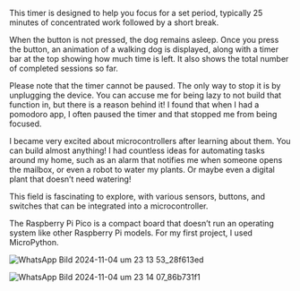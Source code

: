 This timer is designed to help you focus for a set period, typically 25 minutes of concentrated work followed by a short break.

When the button is not pressed, the dog remains asleep. 
Once you press the button, an animation of a walking dog is displayed, along with a timer bar at the top showing how much time is left.
It also shows the total number of completed sessions so far.

Please note that the timer cannot be paused. The only way to stop it is by unplugging the device. 
You can accuse me for being lazy to not build that function in, but there is a reason behind it!
I found that when I had a pomodoro app, I often paused the timer and that stopped me from being focused.

I became very excited about microcontrollers after learning about them. You can build almost anything!
I had countless ideas for automating tasks around my home, such as an alarm that notifies me when someone opens the mailbox, 
or even a robot to water my plants. Or maybe even a digital plant that doesn’t need watering!

This field is fascinating to explore, with various sensors, buttons, and switches that can be integrated into a microcontroller.

The Raspberry Pi Pico is a compact board that doesn’t run an operating system like other Raspberry Pi models. For my first project, I used MicroPython.

![WhatsApp Bild 2024-11-04 um 23 13 53_28f613ed](https://github.com/user-attachments/assets/02aca066-b961-4cec-8372-78d9649987b8)

![WhatsApp Bild 2024-11-04 um 23 14 07_86b731f1](https://github.com/user-attachments/assets/d74c57d4-8bf0-41be-903e-f0e40148d7f6)

